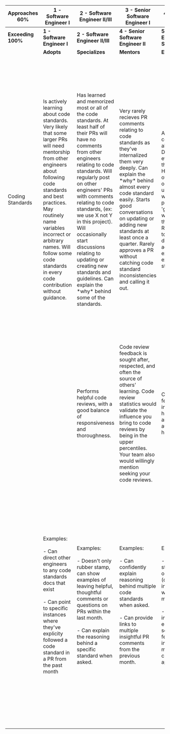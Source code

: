 | Approaches 60% | 1 - Software Engineer I | 2 - Software Engineer II/III | 3 - Senior Software Engineer I | 4 - Senior Software Engineer II | 7 - Principal Architect I | 9 - Principal Architect III |
| --- | --- | --- | --- | --- | --- | --- |
| **Exceeding 100%** | **1 - Software Engineer I** | **2 - Software Engineer II/III** | **4 - Senior Software Engineer II** | **5 - Staff Software Engineer I & 6 - Staff Software Engineer II** | **8 - Principal Architect II** | **9 - Principal Architect III** |
| | **Adopts** | **Specializes** | **Mentors** | **Evangelizes** | **Masters** | **Creates** |
| Coding Standards                                                                                                                                                                                                                                                                                                                                                                      | Is actively learning about code standards. Very likely that some larger PRs will need mentorship from other engineers about following code standards and best practices. May routinely name variables incorrect or arbitrary names. Will follow some code standards in every code contribution without guidance.                                                                                                                        | Has learned and memorized most or all of the code standards. At least half of their PRs will have no comments from other engineers relating to code standards. Will regularly post on other engineers' PRs with comments relating to code standards, (ex: we use X not Y in this project). Will occasionally start discussions relating to updating or creating new standards and guidelines. Can explain the \*why\* behind some of the standards.                                                                                                                                                                                                                                                                                                                                                                                                                                                                                                                                                                          | Very rarely recieves PR comments relating to code standards as they've internalized them very deeply. Can explain the \*why\* behind almost every code standard easily. Starts good conversations on updating or adding new standards at least once a quarter. Rarely approves a PR without catching code standard inconsistencies and calling it out.                                                                                                                                                                                                                                                                                                                                                                                                                                                                                                                                                                                                                                                                                                                                                                                                                                                                                                                                                                                                                                                                                          | Almost never writes code which doesn't abide by standards. Deeply understands every standard and the \*why\* behind it. Has contact with other teams in the organization about uniting standards where possible, prominent in any 'guild' type structures which exist larger than individual teams. Regularly contributes to standards documentation, adding more examples, clearer explanations, or new standards.                                                                                                                                                                                                                                                                                                                                                                                                                                                                                                                                                                                                                                                                                                                                                                                                                                                                                  | Heavily contributes to code standards documentation, actively mentors other engineers on code standards, helping bring them up this chain, raising their understanding, encouraging them to become involved and buy in. Is extremely active in the PR bucket, calling out not only code standards but also just general improvements to others' code, like clenliness, performance, etc. Investigates automated tooling to help code conformity and brings those discussions to larger teams.                                                                                                                                                                                                                                                                                                                                                                                                                                                                                                                                                                                                                                                                                                                                                                                                                                                                                                        | Writes code standards from scratch if a new technology is introduced or code standards don't exist. Presents initial thoughts to department and drives consensus on new standards. Regularly reviews and challenges all existing standards, are any outdated? Regularly reviews publicly available code standards and code style guides from majory industry players and brings that knowledge to the department where useful. Advocates for & implements tooling which takes away human error in deviation from code standards.              |
| | | Performs helpful code reviews, with a good balance of responsiveness and thoroughness.                                                                                                                                                                                                                                                                                                                                                  | Code review feedback is sought after, respected, and often the source of others’ learning. Code review statistics would validate the influence you bring to code reviews by being in the upper percentiles. Your team also would willingly mention seeking your code reviews.                                                                                                                                                                                                                                                                                                                                                                                                                                                                                                                                                                                                                                                                                                                                                | Code review feedback is highly insightful, addressing high-level thoughts and is trusted as both authoritative and helpful/kind/coaching.                                                                                                                                                                                                                                                                                                                                                                                                                                                                                                                                                                                                                                                                                                                                                                                                                                                                                                                                                                                                                                                                                                                                                                                                                                                                                                       | People seek you out for support based on your depth of knowledge of industry standards in engineering as well as trust your ability to adapt things to doing things the PDQ way. People come to you from unrelated teams and projects seeking your insights and feedback.                                                                                                                                                                                                                                                                                                                                                                                                                                                                                                                                                                                                                                                                                                                                                                                                                                                                                                                                                                                                                            |                                                                                                                                                                                                                                                                                                                                                                                                                                                                                                                                                                                                                                                                                                                                                                                                                                                                                                                                                                                                                                                                                                                                                                                                                                                                                                                                                                                                      |
| | Examples:<br> <br>\- Can direct other engineers to any code standards docs that exist<br><br>\- Can point to specific instances where they've explicity followed a code standard in a PR from the past month<br>                                                                                                                                                                      | Examples:<br> <br>\- Doesn't only rubber stamp, can show examples of leaving helpful, thoughtful comments or questions on PRs within the last month.<br><br>\- Can explain the reasoning behind a specific standard when asked.<br>                                                                                                                                                                                                     | Examples:<br> <br>\- Can confidently explain reasoning behind multiple code standards when asked.<br><br>\- Can provide links to multiple insightful PR comments from the previous month.<br>                                                                                                                                                                                                                                                                                                                                                                                                                                                                                                                                                                                                                                                                                                                                                                                                                                | Examples:<br> <br>\- Can point to code standards they wrote or contributed to (discussion at inception, examples) within the previous six months.<br><br>\- Can point to instances of other engineers specifically seeking out PR feedback from them in the previous three months. Potentially cross team (where applicable)<br>                                                                                                                                                                                                                                                                                                                                                                                                                                                                                                                                                                                                                                                                                                                                                                                                                                                                                                                                                                                                                                                                                                                | Examples:<br> <br>\- Can provide instances of helpful/insightful PR feedback across three teams in the past three months.<br><br>\- Can point to both standards docs and tools/processes to improve code accuracy, clenliness, speed, etc, they've helped implement in the past six months.<br><br>\- Can point to multiple instances of engineers cross-team seeking their input and/or feed back in the past three months.<br>                                                                                                                                                                                                                                                                                                                                                                                                                                                                                                                                                                                                                                                                                                                                                                                                                                                                     | Examples:<br> <br>\- Has owned major standards documentation in the last 6 months to a year. Can provide sources from other industry players which helped inspire, and can point to consensus building among engineers for said docs.<br><br>\- Could feasibly offer PR feedback to almost any team in the company. Can point to multiple early architecture meetings they've been involved in, and discuss their contributions, during the last three months.<br>                                                                                                                                                                                                                                                                                                                                                                                                                                                                                                                                                                                                                                                                                                                                                                                                                                                                                                                                   |
|                                                                                                                                                                                                                                                                                                                                                                                       |                                                                                                                                                                                                                                                                                                                                                                                                                                         |                                                                                                                                                                                                                                                                                                                                                                                                                                                                                                                                                                                                                                                                                                                                                                                                                                                                                                                                                                                                                              |                                                                                                                                                                                                                                                                                                                                                                                                                                                                                                                                                                                                                                                                                                                                                                                                                                                                                                                                                                                                                                                                                                                                                                                                                                                                                                                                                                                                                                                 |                                                                                                                                                                                                                                                                                                                                                                                                                                                                                                                                                                                                                                                                                                                                                                                                                                                                                                                                                                                                                                                                                                                                                                                                                                                                                                      |                                                                                                                                                                                                                                                                                                                                                                                                                                                                                                                                                                                                                                                                                                                                                                                                                                                                                                                                                                                                                                                                                                                                                                                                                                                                                                                                                                                                      |                                                                                                                                                                                                                                                                                                                                                                                                                                                                                                                                               |